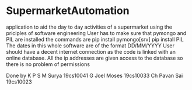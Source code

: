 # SupermarketAutomation

application to aid the day to day activities of a supermarket using the priciples of software engineering
User has to make sure that pymongo and PIL are installed
the commands are 
pip install pymongo[srv]
pip install PIL
The dates in this whole software are of the format DD/MM/YYYY
User should have a decent internet connection as the code is linked 
with an online database.
All the ip addresses are given access to the database so there is no problem
of permissions 


Done by
K P S M Surya 19cs10041
G Joel Moses  19cs10033
Ch Pavan Sai  19cs10023
